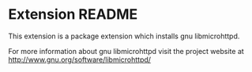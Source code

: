 # Extension README

This extension is a package extension which installs gnu libmicrohttpd.

For more information about gnu libmicrohttpd visit the project website at
http://www.gnu.org/software/libmicrohttpd/

